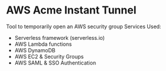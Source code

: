 # AWS Acme Instant Tunnel
Tool to temporarily open an AWS security group
Services Used:
 - Serverless framework (serverless.io)
 - AWS Lambda functions 
 - AWS DynamoDB
 - AWS EC2 & Security Groups
 - AWS SAML & SSO Authentication

